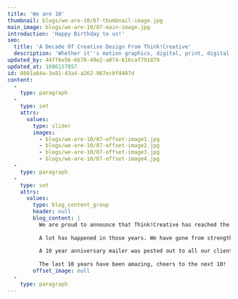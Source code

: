 ```yaml
---
title: 'We are 10'
thumbnail: blogs/we-are-10/87-thumbnail-image.jpg
main_image: blogs/we-are-10/87-main-image.jpg
introduction: 'Happy Birthday to us!'
seo:
  title: 'A Decade Of Creative Design From Think!Creative'
  description: 'Whether it''s motion graphics, digital, print, digital, display, branding, or any form creative design we''ve had your back for ten years. Call us on 01253 297900'
updated_by: 44ff6e56-6b78-49e2-a074-616caf791879
updated_at: 1606157857
id: 0801a64a-3e81-43a4-a262-967ec0f4407d
content:
  -
    type: paragraph
  -
    type: set
    attrs:
      values:
        type: slider
        images:
          - blogs/we-are-10/87-offset-image1.jpg
          - blogs/we-are-10/87-offset-image2.jpg
          - blogs/we-are-10/87-offset-image3.jpg
          - blogs/we-are-10/87-offset-image4.jpg
  -
    type: paragraph
  -
    type: set
    attrs:
      values:
        type: blog_content_group
        header: null
        blog_content: |
          We are proud to announce that Think!Creative has reached the grand old age of 10.
          
          A lot has happened in those years. We have gone from strength to strength and grown both in numbers and creativity from our base besides the seaside.
          
          A 10 year anniversary mailer was posted out to all our clients encouraging them to have a ‘drink on us’. Although, the drink was not included!
          
          The last 10 years have been amazing, cheers to the next 10!
        offset_image: null
  -
    type: paragraph
---
```

